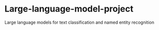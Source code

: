 # Large-language-model-project
Large language models for text classification and named entity recognition
